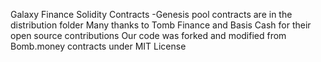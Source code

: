 Galaxy Finance Solidity Contracts
    -Genesis pool contracts are in the distribution folder
    Many thanks to Tomb Finance and Basis Cash for their open source contributions 
    Our code was forked and modified from Bomb.money contracts under MIT License 
